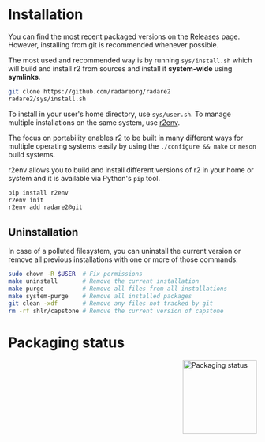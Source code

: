 # Installation

You can find the most recent packaged versions on the
[Releases](https://github.com/radareorg/radare2/releases) page. However,
installing from git is recommended whenever possible.

The most used and recommended way is by running `sys/install.sh` which will
build and install r2 from sources and install it **system-wide** using
**symlinks**.

```sh
git clone https://github.com/radareorg/radare2
radare2/sys/install.sh
```

To install in your user's home directory, use `sys/user.sh`. To manage multiple
installations on the same system, use
[r2env](https://github.com/radareorg/r2env).

The focus on portability enables r2 to be built in many different ways for
multiple operating systems easily by using the `./configure && make` or `meson`
build systems.

r2env allows you to build and install different versions of r2 in your home or
system and it is available via Python's `pip` tool.

```sh
pip install r2env
r2env init
r2env add radare2@git
```

## Uninstallation

In case of a polluted filesystem, you can uninstall the current version
or remove all previous installations with one or more of those commands:

```sh
sudo chown -R $USER  # Fix permissions
make uninstall       # Remove the current installation
make purge           # Remove all files from all installations
make system-purge    # Remove all installed packages
git clean -xdf       # Remove any files not tracked by git
rm -rf shlr/capstone # Remove the current version of capstone
```

# Packaging status

<a href="https://repology.org/metapackage/radare2">
<img src="https://repology.org/badge/vertical-allrepos/radare2.svg" alt="Packaging status" align="right" width="150px">
</a>

